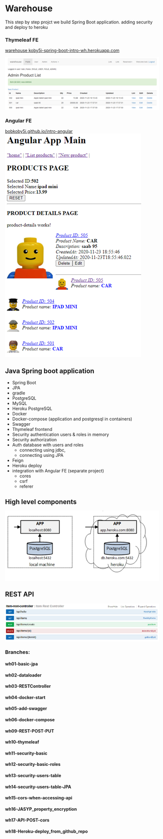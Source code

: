 # Warehouse 

This step by step projct  we build Spring Boot application.
adding security and  deploy to heroku 

### Thymeleaf FE
[warehouse koby5i-spring-boot-intro-wh.herokuapp.com](https://koby5i-spring-boot-intro-wh.herokuapp.com)
 
![picture](./docs/img/koby5i-spring-boot-intro-wh.png)
### Angular FE

[bobkoby5i.github.io/intro-angular](https://bobkoby5i.github.io/intro-angular)
![picture](./docs/img/angular_fe.png)

## Java Spring boot application 

* Spring Boot 
* JPA
* gradle
* PostgreSQL
* MySQL
* Heroku PostgreSQL
* Docker
* Docker-compose (application and postgresql in containers)
* Swagger
* Thymeleaf frontend
* Security authentication users & roles in memory 
* Security authorization
* Auth database with users and roles 
  * connecting using jdbc, 
  * connecting using JPA
* Feign
* Heroku deploy
* integration with Angular FE (separate project)
  * cores
  * csrf
  * referer


## High level components

![picture](./docs/img/koby5i-spring-boot-intro-wh_heroku.png)

## REST API

![picture](./docs/img/rest_api.png)

### Branches:

#### wh01-basic-jpa
#### wh02-dataloader
#### wh03-RESTController
#### wh04-docker-start
#### wh05-add-swagger
#### wh06-docker-compose
#### wh09-REST-POST-PUT
#### wh10-thymeleaf
#### wh11-security-basic
#### wh12-security-basic-roles
#### wh13-security-users-table
#### wh14-security-users-table-JPA
#### wh15-cors-when-accessing-api
#### wh16-JASYP_property_encryption
#### wh17-API-POST-cors
#### wh18-Heroku-deploy_from_github_repo
